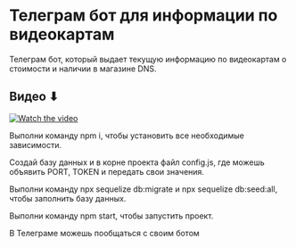 # Телеграм бот для информации по видеокартам

Телеграм бот, который выдает текущую информацию по видеокартам о стоимости и наличии в магазине DNS.

<h2>Видео ⬇</h2>

[![Watch the video](https://i9.ytimg.com/vi/R3_j3pcecoE/mq2.jpg?sqp=CPTQs4wG&rs=AOn4CLBxepmCjcG0MpUMA9gq82jxwTR2pA)](https://youtu.be/R3_j3pcecoE)

Выполни команду npm i, чтобы установить все необходимые зависимости.

Создай базу данных и в корне проекта файл config.js, где можешь объявить PORT, TOKEN и передать свои значения.

Выполни команду npx sequelize db:migrate и npx sequelize db:seed:all, чтобы заполнить базу данных.

Выполни команду npm start, чтобы запустить проект.

В Телеграме можешь пообщаться с своим ботом
